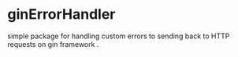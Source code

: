 # ginErrorHandler
simple package for handling custom errors to sending back to HTTP requests on gin framework .
